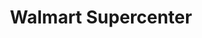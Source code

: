 ---
title: "Walmart Supercenter"
url: /shreveport/walmart-supercenter-west-port-avenue/
shop: Supermarkt
---